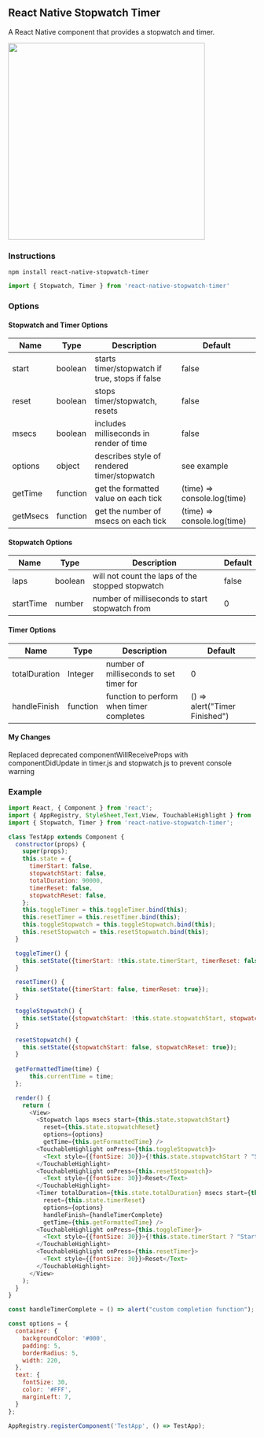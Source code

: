 ## React Native Stopwatch Timer

A React Native component that provides a stopwatch and timer.

<img width="400px" src="./docs/screenshots/Screen Shot 2016-12-03 at 12.54.31 PM.png" />

### Instructions

```npm install react-native-stopwatch-timer```

```js
import { Stopwatch, Timer } from 'react-native-stopwatch-timer'
```

### Options

#### Stopwatch and Timer Options

|Name|Type|Description|Default|
|----|----|-----------|------|
|start|boolean|starts timer/stopwatch if true, stops if false|false|
|reset|boolean|stops timer/stopwatch, resets|false|
|msecs|boolean|includes milliseconds in render of time|false|
|options|object|describes style of rendered timer/stopwatch|see example|
|getTime|function|get the formatted value on each tick|(time) => console.log(time)|
|getMsecs|function|get the number of msecs on each tick|(time) => console.log(time)|


#### Stopwatch Options

|Name|Type|Description|Default|
|----|----|-----------|------|
|laps|boolean|will not count the laps of the stopped stopwatch|false|
|startTime|number|number of milliseconds to start stopwatch from|0|


#### Timer Options

|Name|Type|Description|Default|
|----|----|-----------|------|
|totalDuration|Integer|number of milliseconds to set timer for|0|
|handleFinish|function|function to perform when timer completes|() => alert("Timer Finished")|

#### My Changes

Replaced deprecated componentWillReceiveProps with componentDidUpdate in timer.js and stopwatch.js to prevent console warning

### Example

```js
import React, { Component } from 'react';
import { AppRegistry, StyleSheet,Text,View, TouchableHighlight } from 'react-native';
import { Stopwatch, Timer } from 'react-native-stopwatch-timer';

class TestApp extends Component {
  constructor(props) {
    super(props);
    this.state = {
      timerStart: false,
      stopwatchStart: false,
      totalDuration: 90000,
      timerReset: false,
      stopwatchReset: false,
    };
    this.toggleTimer = this.toggleTimer.bind(this);
    this.resetTimer = this.resetTimer.bind(this);
    this.toggleStopwatch = this.toggleStopwatch.bind(this);
    this.resetStopwatch = this.resetStopwatch.bind(this);
  }

  toggleTimer() {
    this.setState({timerStart: !this.state.timerStart, timerReset: false});
  }

  resetTimer() {
    this.setState({timerStart: false, timerReset: true});
  }

  toggleStopwatch() {
    this.setState({stopwatchStart: !this.state.stopwatchStart, stopwatchReset: false});
  }

  resetStopwatch() {
    this.setState({stopwatchStart: false, stopwatchReset: true});
  }
  
  getFormattedTime(time) {
      this.currentTime = time;
  };

  render() {
    return (
      <View>
        <Stopwatch laps msecs start={this.state.stopwatchStart}
          reset={this.state.stopwatchReset}
          options={options}
          getTime={this.getFormattedTime} />
        <TouchableHighlight onPress={this.toggleStopwatch}>
          <Text style={{fontSize: 30}}>{!this.state.stopwatchStart ? "Start" : "Stop"}</Text>
        </TouchableHighlight>
        <TouchableHighlight onPress={this.resetStopwatch}>
          <Text style={{fontSize: 30}}>Reset</Text>
        </TouchableHighlight>
        <Timer totalDuration={this.state.totalDuration} msecs start={this.state.timerStart}
          reset={this.state.timerReset}
          options={options}
          handleFinish={handleTimerComplete}
          getTime={this.getFormattedTime} />
        <TouchableHighlight onPress={this.toggleTimer}>
          <Text style={{fontSize: 30}}>{!this.state.timerStart ? "Start" : "Stop"}</Text>
        </TouchableHighlight>
        <TouchableHighlight onPress={this.resetTimer}>
          <Text style={{fontSize: 30}}>Reset</Text>
        </TouchableHighlight>
      </View>
    );
  }
}

const handleTimerComplete = () => alert("custom completion function");

const options = {
  container: {
    backgroundColor: '#000',
    padding: 5,
    borderRadius: 5,
    width: 220,
  },
  text: {
    fontSize: 30,
    color: '#FFF',
    marginLeft: 7,
  }
};

AppRegistry.registerComponent('TestApp', () => TestApp);

```
